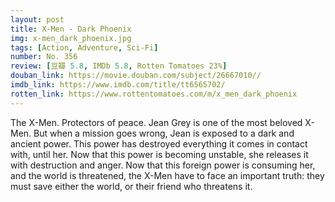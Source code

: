 ```yaml
---
layout: post 
title: X-Men - Dark Phoenix
img: x-men_dark_phoenix.jpg
tags: [Action, Adventure, Sci-Fi]
number: No. 356
review: [豆瓣 5.8, IMDb 5.8, Rotten Tomatoes 23%]
douban_link: https://movie.douban.com/subject/26667010//
imdb_link: https://www.imdb.com/title/tt6565702/
rotten_link: https://www.rottentomatoes.com/m/x_men_dark_phoenix
---
```


The X-Men. Protectors of peace. Jean Grey is one of the most beloved X-Men. But when a mission goes wrong, Jean is exposed to a dark and ancient power. This power has destroyed everything it comes in contact with, until her. Now that this power is becoming unstable, she releases it with destruction and anger. Now that this foreign power is consuming her, and the world is threatened, the X-Men have to face an important truth: they must save either the world, or their friend who threatens it.